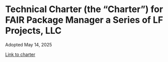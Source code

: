 # Technical Charter (the “Charter”) for FAIR Package Manager a Series of LF Projects, LLC

Adopted May 14, 2025

[Link to charter](https://lfx-cdn-prod.s3.us-east-1.amazonaws.com/project-artifacts/fair-package-manager/fair-package-manager_Charter.pdf?v=1749049715416)
